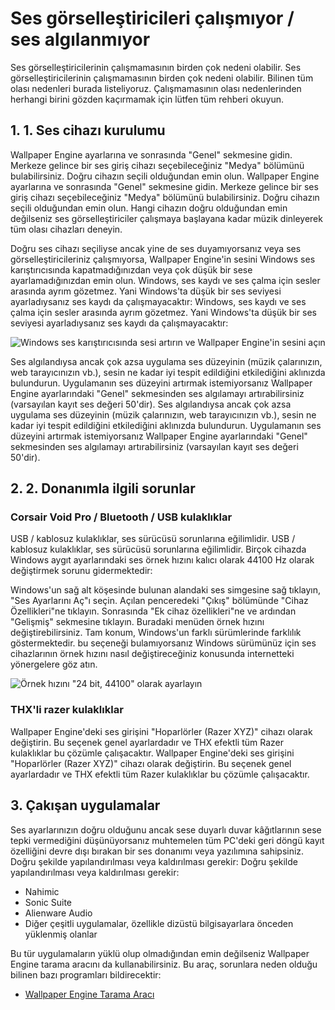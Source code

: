 # Ses görselleştiricileri çalışmıyor / ses algılanmıyor

Ses görselleştiricilerinin çalışmamasının birden çok nedeni olabilir. Ses görselleştiricilerinin çalışmamasının birden çok nedeni olabilir. Bilinen tüm olası nedenleri burada listeliyoruz. Çalışmamasının olası nedenlerinden herhangi birini gözden kaçırmamak için lütfen tüm rehberi okuyun.

## 1. 1. Ses cihazı kurulumu
Wallpaper Engine ayarlarına ve sonrasında "Genel" sekmesine gidin. Merkeze gelince bir ses giriş cihazı seçebileceğiniz "Medya" bölümünü bulabilirsiniz. Doğru cihazın seçili olduğundan emin olun. Wallpaper Engine ayarlarına ve sonrasında "Genel" sekmesine gidin. Merkeze gelince bir ses giriş cihazı seçebileceğiniz "Medya" bölümünü bulabilirsiniz. Doğru cihazın seçili olduğundan emin olun. Hangi cihazın doğru olduğundan emin değilseniz ses görselleştiriciler çalışmaya başlayana kadar müzik dinleyerek tüm olası cihazları deneyin.

Doğru ses cihazı seçiliyse ancak yine de ses duyamıyorsanız veya ses görselleştiricileriniz çalışmıyorsa, Wallpaper Engine'in sesini Windows ses karıştırıcısında kapatmadığınızdan veya çok düşük bir sese ayarlamadığınızdan emin olun. Windows, ses kaydı ve ses çalma için sesler arasında ayrım gözetmez. Yani Windows'ta düşük bir ses seviyesi ayarladıysanız ses kaydı da çalışmayacaktır: Windows, ses kaydı ve ses çalma için sesler arasında ayrım gözetmez. Yani Windows'ta düşük bir ses seviyesi ayarladıysanız ses kaydı da çalışmayacaktır:

![Windows ses karıştırıcısında sesi artırın ve Wallpaper Engine'in sesini açın](./audiomixer.png)

Ses algılandıysa ancak çok azsa uygulama ses düzeyinin (müzik çalarınızın, web tarayıcınızın vb.), sesin ne kadar iyi tespit edildiğini etkilediğini aklınızda bulundurun. Uygulamanın ses düzeyini artırmak istemiyorsanız Wallpaper Engine ayarlarındaki "Genel" sekmesinden ses algılamayı artırabilirsiniz (varsayılan kayıt ses değeri 50'dir). Ses algılandıysa ancak çok azsa uygulama ses düzeyinin (müzik çalarınızın, web tarayıcınızın vb.), sesin ne kadar iyi tespit edildiğini etkilediğini aklınızda bulundurun. Uygulamanın ses düzeyini artırmak istemiyorsanız Wallpaper Engine ayarlarındaki "Genel" sekmesinden ses algılamayı artırabilirsiniz (varsayılan kayıt ses değeri 50'dir).

## 2. 2. Donanımla ilgili sorunlar

### Corsair Void Pro / Bluetooth / USB kulaklıklar

USB / kablosuz kulaklıklar, ses sürücüsü sorunlarına eğilimlidir. USB / kablosuz kulaklıklar, ses sürücüsü sorunlarına eğilimlidir. Birçok cihazda Windows aygıt ayarlarındaki ses örnek hızını kalıcı olarak 44100 Hz olarak değiştirmek sorunu gidermektedir:

Windows'un sağ alt köşesinde bulunan alandaki ses simgesine sağ tıklayın, "Ses Ayarlarını Aç"ı seçin. Açılan penceredeki "Çıkış" bölümünde "Cihaz Özellikleri"ne tıklayın. Sonrasında "Ek cihaz özellikleri"ne ve ardından "Gelişmiş" sekmesine tıklayın. Buradaki menüden örnek hızını değiştirebilirsiniz. Tam konum, Windows'un farklı sürümlerinde farklılık göstermektedir. bu seçeneği bulamıyorsanız Windows sürümünüz için ses cihazlarının örnek hızını nasıl değiştireceğiniz konusunda internetteki yönergelere göz atın.

![Örnek hızını "24 bit, 44100" olarak ayarlayın](./samplingrate.png)

### THX'li razer kulaklıklar

Wallpaper Engine'deki ses girişini "Hoparlörler (Razer XYZ)" cihazı olarak değiştirin. Bu seçenek genel ayarlardadır ve THX efektli tüm Razer kulaklıklar bu çözümle çalışacaktır. Wallpaper Engine'deki ses girişini "Hoparlörler (Razer XYZ)" cihazı olarak değiştirin. Bu seçenek genel ayarlardadır ve THX efektli tüm Razer kulaklıklar bu çözümle çalışacaktır.

## 3. Çakışan uygulamalar

Ses ayarlarınızın doğru olduğunu ancak sese duyarlı duvar kâğıtlarının sese tepki vermediğini düşünüyorsanız muhtemelen tüm PC'deki geri döngü kayıt özelliğini devre dışı bırakan bir ses donanımı veya yazılımına sahipsiniz. Doğru şekilde yapılandırılması veya kaldırılması gerekir: Doğru şekilde yapılandırılması veya kaldırılması gerekir:

* Nahimic
* Sonic Suite
* Alienware Audio
* Diğer çeşitli uygulamalar, özellikle dizüstü bilgisayarlara önceden yüklenmiş olanlar

Bu tür uygulamaların yüklü olup olmadığından emin değilseniz Wallpaper Engine tarama aracını da kullanabilirsiniz. Bu araç, sorunlara neden olduğu bilinen bazı programları bildirecektir:

* [Wallpaper Engine Tarama Aracı](/debug/scantool.html)

